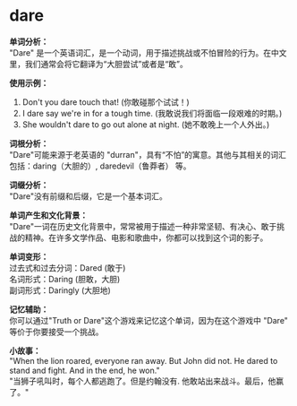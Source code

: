 # dare

**单词分析：**  
"Dare" 是一个英语词汇，是一个动词，用于描述挑战或不怕冒险的行为。在中文里，我们通常会将它翻译为“大胆尝试”或者是“敢”。

  

**使用示例：**

  

1.  Don't you dare touch that! (你敢碰那个试试！)
2.  I dare say we're in for a tough time. (我敢说我们将面临一段艰难的时期。)
3.  She wouldn't dare to go out alone at night. (她不敢晚上一个人外出。)

  

**词根分析：**  
"Dare"可能来源于老英语的 "durran"，具有“不怕”的寓意。其他与其相关的词汇包括：daring（大胆的）, daredevil（鲁莽者） 等。

  

**词缀分析：**  
"Dare"没有前缀和后缀，它是一个基本词汇。

  

**单词产生和文化背景：**  
"Dare"一词在历史文化背景中，常常被用于描述一种非常坚韧、有决心、敢于挑战的精神。在许多文学作品、电影和歌曲中，你都可以找到这个词的影子。

  

**单词变形：**  
过去式和过去分词：Dared (敢于)  
名词形式：Daring (胆敢，大胆)  
副词形式：Daringly (大胆地)

  

**记忆辅助：**  
你可以通过"Truth or Dare"这个游戏来记忆这个单词，因为在这个游戏中 "Dare" 等价于你要接受一个挑战。

  

**小故事：**  
"When the lion roared, everyone ran away. But John did not. He dared to stand and fight. And in the end, he won."  
"当狮子吼叫时，每个人都逃跑了。但是约翰没有. 他敢站出来战斗。最后，他赢了。"
